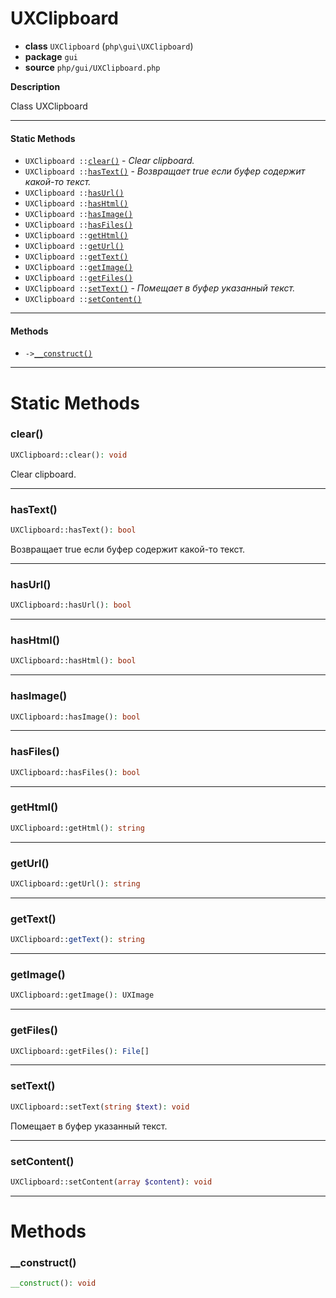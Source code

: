 # UXClipboard

- **class** `UXClipboard` (`php\gui\UXClipboard`)
- **package** `gui`
- **source** `php/gui/UXClipboard.php`

**Description**

Class UXClipboard

---

#### Static Methods

- `UXClipboard ::`[`clear()`](#method-clear) - _Clear clipboard._
- `UXClipboard ::`[`hasText()`](#method-hastext) - _Возвращает true если буфер содержит какой-то текст._
- `UXClipboard ::`[`hasUrl()`](#method-hasurl)
- `UXClipboard ::`[`hasHtml()`](#method-hashtml)
- `UXClipboard ::`[`hasImage()`](#method-hasimage)
- `UXClipboard ::`[`hasFiles()`](#method-hasfiles)
- `UXClipboard ::`[`getHtml()`](#method-gethtml)
- `UXClipboard ::`[`getUrl()`](#method-geturl)
- `UXClipboard ::`[`getText()`](#method-gettext)
- `UXClipboard ::`[`getImage()`](#method-getimage)
- `UXClipboard ::`[`getFiles()`](#method-getfiles)
- `UXClipboard ::`[`setText()`](#method-settext) - _Помещает в буфер указанный текст._
- `UXClipboard ::`[`setContent()`](#method-setcontent)

---

#### Methods

- `->`[`__construct()`](#method-__construct)

---
# Static Methods

<a name="method-clear"></a>

### clear()
```php
UXClipboard::clear(): void
```
Clear clipboard.

---

<a name="method-hastext"></a>

### hasText()
```php
UXClipboard::hasText(): bool
```
Возвращает true если буфер содержит какой-то текст.

---

<a name="method-hasurl"></a>

### hasUrl()
```php
UXClipboard::hasUrl(): bool
```

---

<a name="method-hashtml"></a>

### hasHtml()
```php
UXClipboard::hasHtml(): bool
```

---

<a name="method-hasimage"></a>

### hasImage()
```php
UXClipboard::hasImage(): bool
```

---

<a name="method-hasfiles"></a>

### hasFiles()
```php
UXClipboard::hasFiles(): bool
```

---

<a name="method-gethtml"></a>

### getHtml()
```php
UXClipboard::getHtml(): string
```

---

<a name="method-geturl"></a>

### getUrl()
```php
UXClipboard::getUrl(): string
```

---

<a name="method-gettext"></a>

### getText()
```php
UXClipboard::getText(): string
```

---

<a name="method-getimage"></a>

### getImage()
```php
UXClipboard::getImage(): UXImage
```

---

<a name="method-getfiles"></a>

### getFiles()
```php
UXClipboard::getFiles(): File[]
```

---

<a name="method-settext"></a>

### setText()
```php
UXClipboard::setText(string $text): void
```
Помещает в буфер указанный текст.

---

<a name="method-setcontent"></a>

### setContent()
```php
UXClipboard::setContent(array $content): void
```

---
# Methods

<a name="method-__construct"></a>

### __construct()
```php
__construct(): void
```